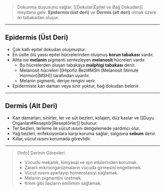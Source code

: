 >Dokunma duyusunu sağlar. [[Dokular|Epitel ve Bağ Dokudan]] meydana gelir. **Epidermis (üst deri)** ve **Dermis (alt deri)** olmak üzere iki tabakadan oluşur.

---
## Epidermis (Üst Deri)
- Çok katlı epitel dokudan oluşmuştur.
- En üstte ölü yassı epitel hücrelerinden oluşmuş **korun tabakası** vardır.
- Altta ise **melanin** pigmenti sentezleyen **melanosit** hücreleri vardır.
	- Bu hücrelerden oluşan tabakaya **malphigi tabakası** denir.
	- Melanosit hücreleri [[Hipofiz Bezi#MSH (Melanosit Stimule Hormon)|MSH]] tarafından uyarılır.
	- Melanin pigmenti, deriye rengini verir.
- Epidermiste kan damarı veya sinir yoktur, bağ dokudan belenir.

---
## Dermis (Alt Deri)
- Kan damarları, sinirler, ter ve süt bezleri, kolajen, düz kaslar ve [[Duyu Organları#Reseptör|Reseptörler]] bulunur.
- Ter bezleri, terleme ile vücut ısısını dengelemede yardımcı olur.
- Yağ bezleri, enfeksiyonlara karşı koruma sağlar; salgısına **sebum** denir.
- Kıllar, vücut ısısını korumada görevlidir.

---

> [!info] Derinin Görevleri
> - Vücudu mekanik, kimyasal ve ışın etkilerinden korumak.
> - Zararlı mikroorganizmaların vücuda girmesini engellemek.
> - Vücut ısısını ayarlayıp homeostasiyi sağlamak.
> - Melanin pigmentini üretmek.
> - Krem gibi ilaçların emilimini sağlamak.
